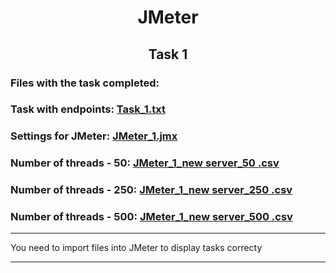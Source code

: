 <h1>
  <div align="center">JMeter</div>
</h1>
<h2>
  <div align="center">Task 1</div>
 </h2>

<p>
  <h3>Files with the task completed:</h3>
</p>
<p>
  <h3>Task with endpoints: <a href="https://github.com/M-Anna-V/JMeter/blob/main/Task_1.txt">Task_1.txt</a></h3>    
</p>
<p>
  <h3>Settings for JMeter: <a href="https://github.com/M-Anna-V/JMeter/blob/main/JMeter_1.jmx">JMeter_1.jmx</a></h3>    
</p>
<p>
  <h3>Number of threads - 50: <a href="https://github.com/M-Anna-V/JMeter/blob/main/JMeter_1_new%20server_50%20.csv">JMeter_1_new server_50 .csv</a></h3>
</p>
<p>
  <h3>Number of threads - 250: <a href="https://github.com/M-Anna-V/JMeter/blob/main/JMeter_1_new%20server_250%20.csv">JMeter_1_new server_250 .csv</a></h3>
</p>
<p>
  <h3>Number of threads - 500: <a href="https://github.com/M-Anna-V/JMeter/blob/main/JMeter_1_new%20server_500%20.csv">JMeter_1_new server_500 .csv</a></h3>
</p>
<hr>
You need to import files into JMeter to display tasks correcty
<hr>
